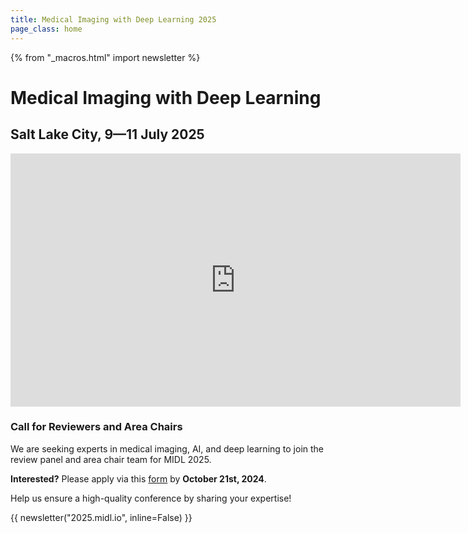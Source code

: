 ```yaml
---
title: Medical Imaging with Deep Learning 2025
page_class: home
---
```

{% from "_macros.html" import newsletter %}

# Medical Imaging with Deep Learning
## Salt Lake City, 9—11 July 2025

<!--<p class="primary-photo centered">
    <img alt="Utah" src="/images/midl-25-arches.jpg">
</p>-->

<div style="text-align: center;">
<iframe width="720" height="405" src="https://www.youtube.com/embed/TcsJES1UgjY?si=7RtXqwoe1je39725" title="MIDL 2025 at SLC" frameborder="0" allow="accelerometer; autoplay; clipboard-write; encrypted-media; gyroscope; picture-in-picture; web-share" referrerpolicy="strict-origin-when-cross-origin" allowfullscreen></iframe>
</div>

### Call for Reviewers and Area Chairs

We are seeking experts in medical imaging, AI, and deep learning to join the review panel and area chair team for MIDL 2025.

**Interested?** Please apply via this [form](https://forms.gle/kuYTx6BffhdPc1sWA) by **October 21st, 2024**.

Help us ensure a high-quality conference by sharing your expertise!


{{ newsletter("2025.midl.io", inline=False) }}
